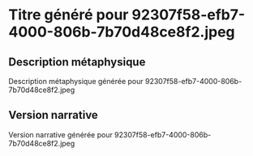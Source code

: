 # Titre généré pour 92307f58-efb7-4000-806b-7b70d48ce8f2.jpeg

## Description métaphysique
Description métaphysique générée pour 92307f58-efb7-4000-806b-7b70d48ce8f2.jpeg

## Version narrative
Version narrative générée pour 92307f58-efb7-4000-806b-7b70d48ce8f2.jpeg
